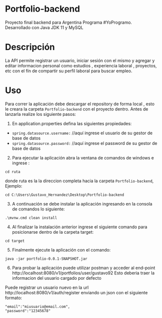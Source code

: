 # Portfolio-backend
Proyecto final backend para Argentina Programa #YoProgramo. Desarrollado con Java JDK 11 y MySQL

# Descripción
La API permite registrar un usuario, iniciar sesión con el mismo y agregar y editar informacion personal como estudios , experiencia laboral , proyectos, etc con el fín de compartir su perfil laboral para buscar empleo.


# Uso
Para correr la aplicación debe descargar el repository de forma local , esto le creara la carpeta `Portfolio-backend` con el proyecto dentro. Antes de lanzarla realize los siguiente pasos:

1. En application.properties defina las siguientes propiedades:

- `spring.datasource.username:` //aquí ingrese el usuario de su gestor de base de datos
- `spring.datasource.password:` //aquí ingrese el password de su gestor de base de datos
 
2. Para ejecutar la aplicación abra la ventana de comandos de windows e ingrese :
```
cd ruta
```
donde ruta es la la direccion completa hacia la carpeta `Portfolio-backend`,
Ejemplo:
```
cd C:\Users\Gustavo_Hernandez\Desktop\Portfolio-backend
```
3. A continuación se debe instalar la aplicación ingresando en la consola de comandos lo siguiente:
```
.\mvnw.cmd clean install
```
4. Al finalizar la instalación anterior ingrese el siguiente comando para posicionarse dentro de la carpeta target:
```
cd target
```
5. Finalmente ejecute la aplicación con el comando:
```
java -jar portfolio-0.0.1-SNAPSHOT.jar
```

6. Para probar la aplicación puede utilizar postman y acceder al end-point http://localhost:8080/v1/portfolios/user/gustavo92
Esto deberia traer la informacion del usuario cargado por defecto

Puede registrar un usuario nuevo en la url http://localhost:8080/v1/auth/register enviando un json con el siguiente formato:

```
"email":"miusuario@email.com",
"password":"12345678"
```

